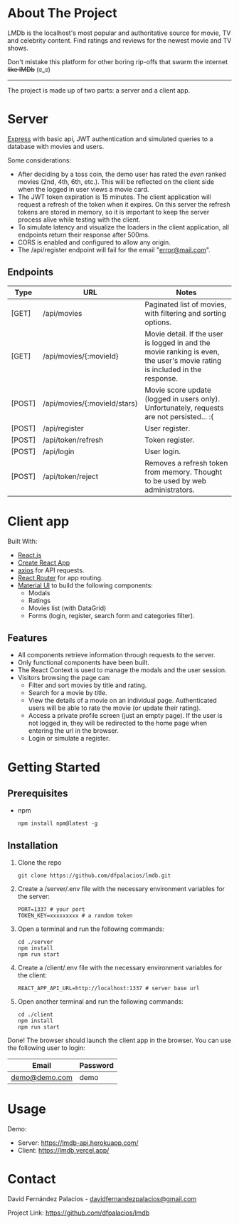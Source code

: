 # About The Project

LMDb is the localhost's most popular and authoritative source for movie, TV and celebrity content. Find ratings and reviews for the newest movie and TV shows.

Don't mistake this platform for other boring rip-offs that swarm the internet ~~like IMDb~~ (ಠ_ಠ)

---

The project is made up of two parts: a server and a client app.

# Server

[Express](https://expressjs.com/) with basic api, JWT authentication and simulated queries to a database with movies and users. 

Some considerations:

* After deciding by a toss coin, the demo user has rated the *even* ranked movies (2nd, 4th, 6th, etc.). This will be reflected on the client side when the logged in user views a movie card.
* The JWT token expiration is 15 minutes. The client application will request a refresh of the token when it expires. On this server the refresh tokens are stored in memory, so it is important to keep the server process alive while testing with the client.
* To simulate latency and visualize the loaders in the client application, all endpoints return their response after 500ms.
* CORS is enabled and configured to allow any origin.
* The /api/register endpoint will fail for the email "error@mail.com".

## Endpoints

| Type | URL | Notes |
|------|-----|-------|
| [GET] | /api/movies | Paginated list of movies, with filtering and sorting options. |
| [GET] | /api/movies/{:movieId} | Movie detail. If the user is logged in and the movie ranking is even, the user's movie rating is included in the response.
|  [POST] | /api/movies/{:movieId/stars} | Movie score update (logged in users only). Unfortunately, requests are not persisted... :(
|  [POST] | /api/register | User register.
|  [POST] | /api/token/refresh | Token register.
| [POST] | /api/login |  User login.
|  [POST] | /api/token/reject | Removes a refresh token from memory. Thought to be used by web administrators.

# Client app

Built With:

- [React.js](https://reactjs.org/)
- [Create React App](https://create-react-app.dev/)
- [axios](https://github.com/axios/axios) for API requests.
- [React Router](https://reactrouter.com/) for app routing.
- [Material UI](https://mui.com/) to build the following components:
  - Modals
  - Ratings
  - Movies list (with DataGrid)
  - Forms (login, register, search form and categories filter).

## Features

- All components retrieve information through requests to the server.
- Only functional components have been built.
- The React Context is used to manage the modals and the user session.
- Visitors browsing the page can:
  - Filter and sort movies by title and rating.
  - Search for a movie by title.
  - View the details of a movie on an individual page. Authenticated users will be able to rate the movie (or update their rating).
  - Access a private profile screen (just an empty page). If the user is not logged in, they will be redirected to the home page when entering the url in the browser.
  - Login or simulate a register.

# Getting Started

## Prerequisites

- npm

  ```
  npm install npm@latest -g
  ```

## Installation


1. Clone the repo

    ```
    git clone https://github.com/dfpalacios/lmdb.git
    ```

2. Create a /server/.env file with the necessary environment variables for the server:

    ```
    PORT=1337 # your port
    TOKEN_KEY=xxxxxxxxx # a random token
    ```

3. Open a terminal and run the following commands:

    ```
    cd ./server
    npm install
    npm run start
    ```

4. Create a /client/.env file with the necessary environment variables for the client:

    ```
    REACT_APP_API_URL=http://localhost:1337 # server base url
    ```

3. Open another terminal and run the following commands:

    ```
    cd ./client
    npm install
    npm run start
    ```

Done! The browser should launch the client app in the browser. You can use the following user to login:

| Email | Password |
|------| -------- |
| demo@demo.com | demo |

# Usage

Demo:

- Server: https://lmdb-api.herokuapp.com/ 
- Client: https://lmdb.vercel.app/

# Contact

David Fernández Palacios - davidfernandezpalacios@gmail.com

Project Link: https://github.com/dfpalacios/lmdb
